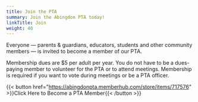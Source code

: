 ```yaml
---
title: Join the PTA
summary: Join the Abingdon PTA today!
linkTitle: Join
weight: 40
---
```


Everyone — parents & guardians, educators, students and other community members — is invited to become a member of our PTA.

Membership dues are $5 per adult per year. You do not have to be a dues-paying member to volunteer for the PTA or to attend meetings. Membership is required if you want to vote during meetings or be a PTA officer.

{{< button href="https://abingdonpta.memberhub.com/store/items/717576" >}}Click Here to Become a PTA Member{{< /button >}}